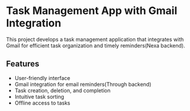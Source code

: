 # Task Management App with Gmail Integration

This project develops a task management application that integrates with Gmail for efficient task organization and timely reminders(Nexa backend).

## Features

- User-friendly interface
- Gmail integration for email reminders(Through backend)
- Task creation, deletion, and completion
- Intuitive task sorting
- Offline access to tasks
